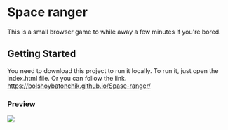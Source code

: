 # Space ranger

This is a small browser game to while away a few minutes if you're bored.

## Getting Started

You need to download this project to run it locally.
To run it, just open the index.html file. Or you can follow the link.
https://bolshoybatonchik.github.io/Spase-ranger/

### Preview

![](space.gif)
